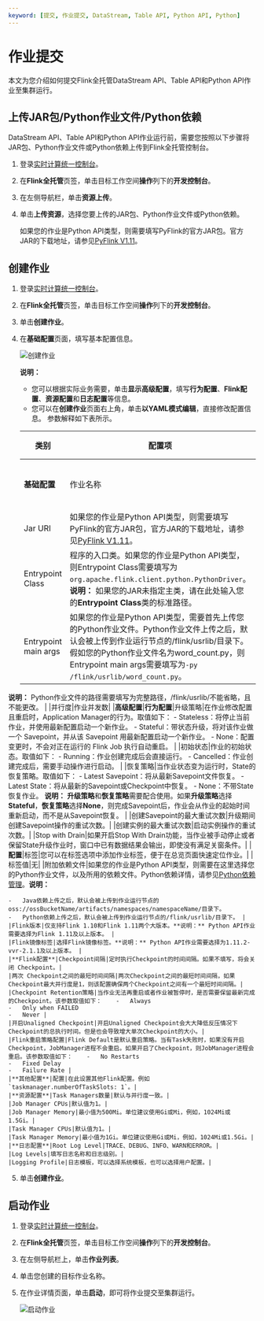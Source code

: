 ```yaml
---
keyword: [提交, 作业提交, DataStream, Table API, Python API, Python]
---
```


# 作业提交

本文为您介绍如何提交Flink全托管DataStream API、Table API和Python API作业至集群运行。

## 上传JAR包/Python作业文件/Python依赖

DataStream API、Table API和Python API作业运行前，需要您按照以下步骤将JAR包、Python作业文件或Python依赖上传到Flink全托管控制台。

1.  登录[实时计算统一控制台](https://realtime-compute.console.aliyun.com/regions/cn-shanghai)。

2.  在**Flink全托管**页签，单击目标工作空间**操作**列下的**开发控制台**。

3.  在左侧导航栏，单击**资源上传**。

4.  单击**上传资源**，选择您要上传的JAR包、Python作业文件或Python依赖。

    如果您的作业是Python API类型，则需要填写PyFlink的官方JAR包。官方JAR的下载地址，请参见[PyFlink V1.11](https://repo1.maven.org/maven2/org/apache/flink/flink-python_2.11/1.11.2/flink-python_2.11-1.11.2.jar)。


## 创建作业

1.  登录[实时计算统一控制台](https://realtime-compute.console.aliyun.com/regions/cn-shanghai)。

2.  在**Flink全托管**页签，单击目标工作空间**操作**列下的**开发控制台**。

3.  单击**创建作业**。

4.  在**基础配置**页面，填写基本配置信息。

    ![创建作业](https://static-aliyun-doc.oss-accelerate.aliyuncs.com/assets/img/zh-CN/9446569951/p132936.png)

    **说明：**

    -   您可以根据实际业务需要，单击**显示高级配置**，填写**行为配置**、**Flink配置**、**资源配置**和**日志配置**等信息。
    -   您可以在**创建作业**页面右上角，单击**以YAML模式编辑**，直接修改配置信息。
    参数解释如下表所示。

    |类别|配置项|说明|
    |--|---|--|
    |**基础配置**|作业名称|作业名称|
    |Jar URI|如果您的作业是Python API类型，则需要填写PyFlink的官方JAR包，官方JAR的下载地址，请参见[PyFlink V1.11](https://repo1.maven.org/maven2/org/apache/flink/flink-python_2.11/1.11.2/flink-python_2.11-1.11.2.jar)。|
    |Entrypoint Class|程序的入口类。如果您的作业是Python API类型，则Entrypoint Class需要填写为`org.apache.flink.client.python.PythonDriver`。**说明：** 如果您的JAR未指定主类，请在此处输入您的**Entrypoint Class**类的标准路径。 |
    |Entrypoint main args|如果您的作业是Python API类型，需要首先上传您的Python作业文件。Python作业文件上传之后，默认会被上传到作业运行节点的/flink/usrlib/目录下。假如您的Python作业文件名为word\_count.py，则Entrypoint main args需要填写为`-py /flink/usrlib/word_count.py`。

**说明：** Python作业文件的路径需要填写为完整路径，/flink/usrlib/不能省略，且不能更改。 |
    |并行度|作业并发数|
    |**高级配置**|**行为配置**|升级策略|在作业修改配置且重启时，Application Manager的行为。取值如下：    -   Stateless：将停止当前作业，并使用最新配置启动一个新作业。
    -   Stateful：带状态升级，将对该作业做一个 Savepoint，并从该 Savepoint 用最新配置启动一个新作业。
    -   None：配置变更时，不会对正在运行的 Flink Job 执行自动重启。 |
    |初始状态|作业的初始状态。取值如下：    -   Running：作业创建完成后会直接运行。
    -   Cancelled：作业创建完成后，需要手动操作进行启动。 |
    |恢复策略|当作业状态变为运行时，State的恢复策略。取值如下：    -   Latest Savepoint：将从最新Savepoint文件恢复。
    -   Latest State：将从最新的Savepoint或Checkpoint中恢复。
    -   None：不带State恢复作业。
**说明：** **升级策略**和**恢复策略**需要配合使用。如果**升级策略**选择**Stateful**，**恢复策略**选择**None**，则完成Savepoint后，作业会从作业的起始时间重新启动，而不是从Savepoint恢复。 |
    |创建Savepoint的最大重试次数|升级期间创建Savepoint操作的重试次数。|
    |创建实例的最大重试次数|启动实例操作的重试次数。|
    |Stop with Drain|如果开启Stop With Drain功能，当作业被手动停止或者保留State升级作业时，窗口中已有数据结果会输出，即使没有满足关窗条件。|
    |**配置**|标签|您可以在标签选项中添加作业标签，便于在总览页面快速定位作业。|
    |标签值|无|
    |附加依赖文件|如果您的作业是Python API类型，则需要在这里选择您的Python作业文件，以及所用的依赖文件。Python依赖详情，请参见[Python依赖管理](https://ci.apache.org/projects/flink/flink-docs-release-1.11/dev/python/table-api-users-guide/dependency_management.html#python-dependency)。**说明：**

    -   Java依赖上传之后，默认会被上传到作业运行节点的oss://ossBucketName/artifacts/namespaces/namespaceName/目录下。
    -   Python依赖上传之后，默认会被上传到作业运行节点的/flink/usrlib/目录下。 |
    |Flink版本|仅支持Flink 1.10和Flink 1.11两个大版本。**说明：** Python API作业需要选择为Flink 1.11及以上版本。 |
    |Flink镜像标签|选择Flink镜像标签。**说明：** Python API作业需要选择为1.11.2-vvr-2.1.1及以上版本。 |
    |**Flink配置**|Checkpoint间隔|定时执行Checkpoint的时间间隔。如果不填写，将会关闭 Checkpoint。|
    |两次 Checkpoint之间的最短时间间隔|两次Checkpoint之间的最短时间间隔，如果Checkpoint最大并行度是1，则该配置确保两个Checkpoint之间有一个最短时间间隔。|
    |Checkpoint Retention策略|当作业无法再重启或者作业被暂停时，是否需要保留最新完成的Checkpoint。该参数取值如下：    -   Always
    -   Only when FAILED
    -   Never |
    |开启Unaligned Checkpoint|开启Unaligned Checkpoint会大大降低反压情况下Checkpoint的总执行时间。但是也会导致增大单次Checkpoint的大小。|
    |Flink重启策略配置|Flink Default是默认重启策略。当有Task失败时，如果没有开启Checkpoint，JobManager进程不会重启。如果开启了Checkpoint，则JobManager进程会重启。该参数取值如下：    -   No Restarts
    -   Fixed Delay
    -   Failure Rate |
    |**其他配置**|配置|在此设置其他Flink配置。例如`taskmanager.numberOfTaskSlots: 1`。|
    |**资源配置**|Task Managers数量|默认与并行度一致。|
    |Job Manager CPUs|默认值为1。|
    |Job Manager Memory|最小值为500Mi。单位建议使用Gi或Mi，例如，1024Mi或1.5Gi。|
    |Task Manager CPUs|默认值为1。|
    |Task Manager Memory|最小值为1Gi。单位建议使用Gi或Mi，例如，1024Mi或1.5Gi。|
    |**日志配置**|Root Log Level|TRACE、DEBUG、INFO、WARN和ERROR。|
    |Log Levels|填写日志名称和日志级别。|
    |Logging Profile|日志模板，可以选择系统模板，也可以选择用户配置。|

5.  单击**创建作业**。


## 启动作业

1.  登录[实时计算统一控制台](https://realtime-compute.console.aliyun.com/regions/cn-shanghai)。

2.  在**Flink全托管**页签，单击目标工作空间**操作**列下的**开发控制台**。

3.  在左侧导航栏上，单击**作业列表**。

4.  单击您创建的目标作业名称。

5.  在作业详情页面，单击**启动**，即可将作业提交至集群运行。

    ![启动作业](https://static-aliyun-doc.oss-accelerate.aliyuncs.com/assets/img/zh-CN/9446569951/p132974.png)


